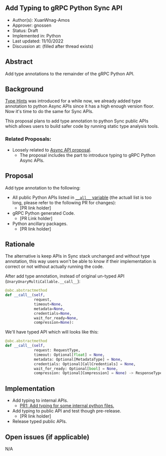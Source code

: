 Add Typing to gRPC Python Sync API
----
* Author(s): XuanWnag-Amos
* Approver: gnossen
* Status: Draft
* Implemented in: Python
* Last updated: 11/10/2022
* Discussion at: <google group thread> (filled after thread exists)

## Abstract

Add type annotations to the remainder of the gRPC Python API.

## Background

[Type Hints](https://peps.python.org/pep-0484/#union-types) was introduced for a while now, we already added type annotation to python Async APIs since it has a high enough version floor. Now it's time to do the same for Sync APIs.

This proposal plans to add type annotation to python Sync public APIs which allows users to build safer code by running static type analysis tools.


### Related Proposals: 
* Loosely related to [Async API proposal](https://github.com/lidizheng/proposal/blob/grpc-python-async-api/L58-python-async-api.md#introduce-typing-to-generated-code).
  * The proposal includes the part to introduce typing to gRPC Python Async APIs.


## Proposal

Add type annotation to the following:
* All public Python APIs listed in [`__all__` variable](https://github.com/grpc/grpc/blob/54dd7563c2d563bff74e4b558f2e985db4a01f2d/src/python/grpcio/grpc/__init__.py#L2100) (the actuall list is too long, please refer to the following PR for changes):
  * [PR link holder]
* gRPC Python generated Code.
  * [PR Link holder]
* Python ancillary packages.
  * [PR link holder]

## Rationale

The alternative is keep APIs in Sync stack unchanged and without type annotation, this way users won't be able to know if their implementation is correct or not without actually running the code.

After add type annotation, instead of original un-typed API (`UnaryUnaryMultiCallable.__call__`):
```python
@abc.abstractmethod
def __call__(self,
             request,
             timeout=None,
             metadata=None,
             credentials=None,
             wait_for_ready=None,
             compression=None):
```

We'll have typed API which will looks like this:
```python
@abc.abstractmethod
def __call__(self,
             request: RequestType,
             timeout: Optional[float] = None,
             metadata: Optional[MetadataType] = None,
             credentials: Optional[CallCredentials] = None,
             wait_for_ready: Optional[bool] = None,
             compression: Optional[Compression] = None) -> ResponseType:
```

## Implementation

* Add typing to internal APIs.
  * [PR1: Add typing for some internal python files.](https://github.com/grpc/grpc/pull/31514)
* Add typing to public API and test though pre-release.
  * [PR link holder]
* Release typed public APIs.

## Open issues (if applicable)

N/A

